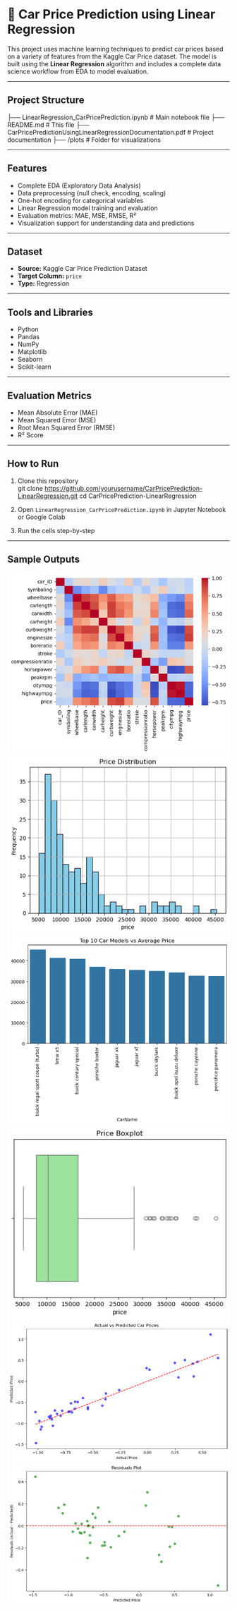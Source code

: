# 🚗 Car Price Prediction using Linear Regression

This project uses machine learning techniques to predict car prices based on a variety of features from the Kaggle Car Price dataset. The model is built using the **Linear Regression** algorithm and includes a complete data science workflow from EDA to model evaluation.

---

## Project Structure

├── LinearRegression_CarPricePrediction.ipynb # Main notebook file
├── README.md # This file
├── CarPricePredictionUsingLinearRegressionDocumentation.pdf # Project documentation
├── /plots # Folder for visualizations

---

## Features

- Complete EDA (Exploratory Data Analysis)  
- Data preprocessing (null check, encoding, scaling)  
- One-hot encoding for categorical variables  
- Linear Regression model training and evaluation  
- Evaluation metrics: MAE, MSE, RMSE, R²  
- Visualization support for understanding data and predictions  

---

## Dataset

- **Source:** Kaggle Car Price Prediction Dataset  
- **Target Column:** `price`  
- **Type:** Regression  

---

## Tools and Libraries

- Python  
- Pandas  
- NumPy  
- Matplotlib  
- Seaborn  
- Scikit-learn  

---

## Evaluation Metrics

- Mean Absolute Error (MAE)  
- Mean Squared Error (MSE)  
- Root Mean Squared Error (RMSE)  
- R² Score  

---

## How to Run

1. Clone this repository  
git clone https://github.com/yourusername/CarPricePrediction-LinearRegression.git cd CarPricePrediction-LinearRegression

2. Open `LinearRegression_CarPricePrediction.ipynb` in Jupyter Notebook or Google Colab  

3. Run the cells step-by-step  

---

## Sample Outputs

![Alt text](Plots/heatmap.png)
![Alt text](Plots/hist.png)
![Alt text](Plots/top10.png)
![Alt text](Plots/pricebox.png)
![Alt text](Plots/actualvspredicted.png)
![Alt text](Plots/residual.png)
